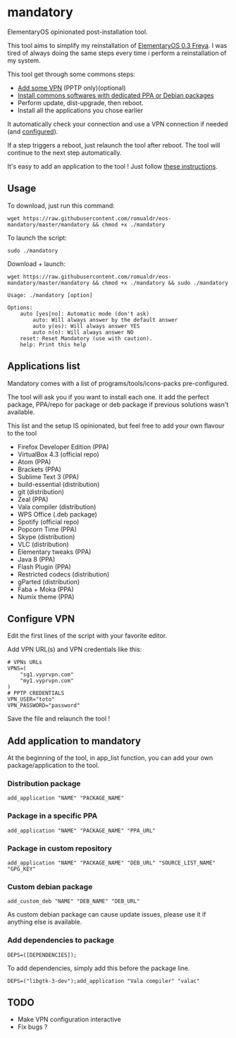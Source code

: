 # mandatory

ElementaryOS opinionated post-installation tool.

This tool aims to simplify my reinstallation of [ElementaryOS 0.3 Freya](http://beta.elementary.io/). I was tired of always doing the same steps every time i perform a reinstallation of my system.

This tool get through some commons steps:
 * [Add some VPN](#configure-vpn) (PPTP only)(optional)
 * [Install commons softwares with dedicated PPA or Debian packages](#applications-list)
 * Perform update, dist-upgrade, then reboot.
 * Install all the applications you chose earlier

It automatically check your connection and use a VPN connection if needed (and [configured](#configure-vpn)).

If a step triggers a reboot, just relaunch the tool after reboot. The tool will continue to the next step automatically.

It's easy to add an application to the tool ! Just follow [these instructions](#add-application-to-mandatory).

## Usage

To download, just run this command:

```wget https://raw.githubusercontent.com/romualdr/eos-mandatory/master/mandatory && chmod +x ./mandatory```

To launch the script:

```sudo ./mandatory```

Download + launch:

```wget https://raw.githubusercontent.com/romualdr/eos-mandatory/master/mandatory && chmod +x ./mandatory && sudo ./mandatory```

```
Usage: ./mandatory [option]

Options:
    auto [yes|no]: Automatic mode (don't ask)
        auto: Will always answer by the default answer
        auto y(es): Will always answer YES
        auto n(o): Will always answer NO
    reset: Reset Mandatory (use with caution).
    help: Print this help
```

## Applications list

Mandatory comes with a list of programs/tools/icons-packs pre-configured.

The tool will ask you if you want to install each one.
It add the perfect package, PPA/repo for package or deb package if previous solutions wasn't available.

This list and the setup IS opinionated, but feel free to add your own flavour to the tool

 * Firefox Developer Edition (PPA)
 * VirtualBox 4.3 (official repo)
 * Atom (PPA)
 * Brackets (PPA)
 * Sublime Text 3 (PPA)
 * build-essential (distribution)
 * git (distribution)
 * Zeal (PPA)
 * Vala compiler (distribution)
 * WPS Office (.deb package)
 * Spotify (official repo)
 * Popcorn Time (PPA)
 * Skype (distribution)
 * VLC (distribution)
 * Elementary tweaks (PPA)
 * Java 8 (PPA)
 * Flash Plugin (PPA)
 * Restricted codecs (distribution)
 * gParted (distribution)
 * Faba + Moka (PPA)
 * Numix theme (PPA)

## Configure VPN

Edit the first lines of the script with your favorite editor.

Add VPN URL(s) and VPN credentials like this:
```
# VPNs URLs
VPNS=(
    "sg1.vyprvpn.com"
    "my1.vyprvpn.com"
)
# PPTP CREDENTIALS
VPN_USER="toto" 
VPN_PASSWORD="password"
```

Save the file and relaunch the tool !

## Add application to mandatory

At the beginning of the tool, in app_list function, you can add your own package/application to the tool.

### Distribution package
```add_application "NAME" "PACKAGE_NAME"```

### Package in a specific PPA
```add_application "NAME" "PACKAGE_NAME" "PPA_URL"```

### Package in custom repository
```add_application "NAME" "PACKAGE_NAME" "DEB_URL" "SOURCE_LIST_NAME" "GPG_KEY"```

### Custom debian package
```add_custom_deb "NAME" "DEB_NAME" "DEB_URL"```

As custom debian package can cause update issues, please use it if anything else is available.

### Add dependencies to package
``` DEPS=([DEPENDENCIES]); ```

To add dependencies, simply add this before the package line.

``` DEPS=("libgtk-3-dev");add_application "Vala compiler" "valac" ```

## TODO

 * Make VPN configuration interactive
 * Fix bugs ?
